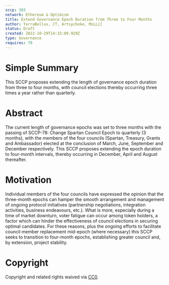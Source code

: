 ```yaml
---
sccp: 303
network: Ethereum & Optimism
title: Extend Governance Epoch Duration from Three to Four Months
author: TerraBellus, CT, Artsychoke, MiLLiΞ
status: Draft
created: 2022-10-29T14:15:09.929Z
type: Governance
requires: 78
---
```



# Simple Summary

This SCCP proposes extending the length of governance epoch duration from three to four months, with council elections thereby occurring three times a year rather than quarterly.

# Abstract

The current length of governance epochs was set to three months with the passing of SCCP-78: Change Spartan Council Epoch to quarterly (3 months), with the members of the four councils (Spartan, Treasury, Grants and Ambassador) elected at the conclusion of March, June, September and December respectively. This SCCP proposes extending the epoch duration to four-month intervals, thereby occurring in December, April and August thereafter.

# Motivation

Individual members of the four councils have expressed the opinion that the three-month epochs can hamper the smooth arrangement and management of ongoing protocol initiatives (partnership negotiations, integration activities, business endeavours, etc.). What is more, especially during a time of market downturn, voter fatigue can occur among token holders, a factor which can hinder the effectiveness of council elections in securing optimal candidates. For these reasons, plus the ongoing efforts to facilitate council member replacement mid-epoch (where necessary) this SCCP seeks to transition to four-month epochs, establishing greater council and, by extension, project stability.

# Copyright

Copyright and related rights waived via [CC0](https://creativecommons.org/publicdomain/zero/1.0/).

